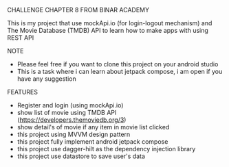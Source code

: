 CHALLENGE CHAPTER 8 FROM BINAR ACADEMY

This is my project that use mockApi.io (for login-logout mechanism) and The Movie Database (TMDB)
API to learn how to make apps with using REST API

NOTE

- Please feel free if you want to clone this project on your android studio
- This is a task where i can learn about jetpack compose, i am open if you have any suggestion

FEATURES

- Register and login (using mockApi.io)
- show list of movie using TMDB API (https://developers.themoviedb.org/3)
- show detail's of movie if any item in movie list clicked
- this project using MVVM design pattern
- this project fully implement android jetpack compose
- this project use dagger-hilt as the dependency injection library
- this project use datastore to save user's data